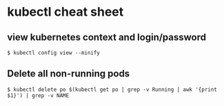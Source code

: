 # kubectl cheat sheet

## view kubernetes context and login/password

`$ kubectl config view --minify`

## Delete all non-running pods

`$ kubectl delete po $(kubectl get po | grep -v Running | awk '{print $1}') | grep -v NAME`